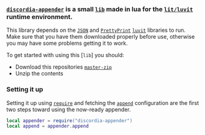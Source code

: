 
### [`discordia-appender`](https://github.com/saint-deity/discordia-appender) is a small [`lib`](https://www.idtech.com/blog/what-are-libraries-in-coding#:~:text=Programming%20library%20definition%20Libraries%20in%20programming%20languages%20are,users%20can%20use%20to%20optimize%20tasks.%20Library%20examples) made in lua for the [`lit/luvit`](https://luvit.io/) runtime environment.

This library depends on the [`JSON`](https://luvit.io/api/json.html) and [`PrettyPrint`](https://luvit.io/api/pretty-print.html) [`luvit`](https://luvit.io/) libraries to run.
Make sure that you have them downloaded properly before use, otherwise you may have some problems getting it to work.

To get started with using this [`lib`] you should:
- Download this repositories [`master-zip`](https://github.com/saint-deity/discordia-appender/archive/refs/heads/main.zip)
- Unzip the contents 

### Setting it up
Setting it up using [`require`](https://luvit.io/api/require.html) and fetching the [`append`](https://github.com/saint-deity/discordia-appender/blob/main/discordia-appender/init.lua) configuration are the first two steps toward using the now-ready appender.
```lua
local appender = require("discordia-appender")
local append = appender.append
```

